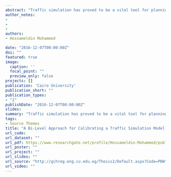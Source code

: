 ```yaml
---
abstract: "Traffic simulation has proved to be a vital tool for planning and operating transportation systems. Traffic simulation models need to be calibrated by adjusting model parameters to ensure the model’s ability to reproduce local traffic conditions and serve as a reliable test-bed for evaluating modification scenarios. This research developed and calibrated a mesoscopic traffic simulation model for the exceptionally large traffic network of Greater Cairo Region (GCR). The scope of the study is limited to calibrating traffic stream parameters, while a typical user equilibrium traffic assignment model was adopted. Open source traffic simulation software “DynusT” was used as a modeling platform. A wide range of field data was consolidated from previous related studies. The calibration procedure involved two levels: theoretical-based, and simulation based calibration. In the theoretical-based calibration stage, traffic stream parameters of the modified Greenshield’s traffic flow model was estimated using non-linear regression approach. On the other hand, the simulation-based calibration involved the estimation of the Anisotropic Mesoscopic Model parameter using a genetic algorithm optimization approach. A sensitivity analysis on estimated parameters values was conducted to verify the appropriateness of chosen values. Testing results revealed the potential of the adopted calibration approach and the credibility of estimated traffic stream parameters values. Limited discrepancy was observed between simulation-based link traffic volumes and actual ones in most observed links, with a normalized root mean square error (NRMSE) of 10.6 %."
author_notes:
- 
- 
-
authors:
- Hossameldin Mohammed

date: "2016-12-07T00:00:00Z"
doi: ""
featured: true
image:
  caption: ''
  focal_point: ""
  preview_only: false
projects: []
publication: 'Cairo University'
publication_short: ""
publication_types:
- "2"
publishDate: "2016-12-07T00:00:00Z"
slides: 
summary: "Traffic simulation has proved to be a vital tool for planning and operating transportation systems. Traffic simulation models need to be calibrated by adjusting model parameters to ensure the model’s ability to reproduce local traffic conditions and serve as a reliable test-bed for evaluating modification scenarios. This research developed and calibrated a mesoscopic traffic simulation model for the exceptionally large traffic network of Greater Cairo Region (GCR). The scope of the study is limited to calibrating traffic stream parameters, while a typical user equilibrium traffic assignment model was adopted. Open source traffic simulation software “DynusT” was used as a modeling platform. A wide range of field data was consolidated from previous related studies. The calibration procedure involved two levels: theoretical-based, and simulation based calibration. In the theoretical-based calibration stage, traffic stream parameters of the modified Greenshield’s traffic flow model was estimated using non-linear regression approach. On the other hand, the simulation-based calibration involved the estimation of the Anisotropic Mesoscopic Model parameter using a genetic algorithm optimization approach. A sensitivity analysis on estimated parameters values was conducted to verify the appropriateness of chosen values. Testing results revealed the potential of the adopted calibration approach and the credibility of estimated traffic stream parameters values. Limited discrepancy was observed between simulation-based link traffic volumes and actual ones in most observed links, with a normalized root mean square error (NRMSE) of 10.6 %."
tags:
- Source Themes
title: "A Bi-Level Approach for Calibrating a Traffic Simulation Model of Greater Cairo Region"
url_code: 
url_dataset: ""
url_pdf: https://www.researchgate.net/profile/Hossameldin-Mohammed/publication/315642448_A_BI-LEVEL_APPROACH_FOR_CALIBRATING_A_TRAFFIC_SIMULATION_MODEL_OF_GREATER_CAIRO_REGION/links/6143d735d5f4292c01fe7472/A-BI-LEVEL-APPROACH-FOR-CALIBRATING-A-TRAFFIC-SIMULATION-MODEL-OF-GREATER-CAIRO-REGION.pdf?_sg%5B0%5D=twe7Y1yHJ3UyVFrDnwtDONfNnHRwt7YQnV4syUeh25XgXL3CiSjiMPPa4vXh2jZs4rBjfyzZ6khXvLrq2y_wEg._Ek1rA_IBRL2Oq8sW66G-PcALevfm7jYYN0Qv8_O_gZRTjPhBlpCqoxeGznUPpDz8AS7ZWWTOwbPdw4z3OLnsA&_sg%5B1%5D=zu1q_6i0Oh8h_at30FWShCXUMcSSV3459OHY5Dhautnvk7Kh0yxf-z3Av3nJlCOYlZpEdMBo7zZ10zdIwG0meUDIaRKl2ZBlvfwVrt9acb_F._Ek1rA_IBRL2Oq8sW66G-PcALevfm7jYYN0Qv8_O_gZRTjPhBlpCqoxeGznUPpDz8AS7ZWWTOwbPdw4z3OLnsA&_iepl=
url_poster: ""
url_project: ""
url_slides: ""
url_source: "http://gchreg.eng.cu.edu.eg/Thesis2/Default.aspx?Code=PBW"
url_video: ""
---
```


